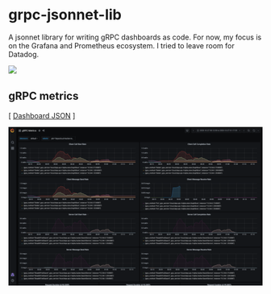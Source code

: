 # grpc-jsonnet-lib

A jsonnet library for writing gRPC dashboards as code.
For now, my focus is on the Grafana and Prometheus ecosystem.
I tried to leave room for Datadog.

![](https://www.google-analytics.com/collect?v=1&tid=UA-172921913-1&cid=555&t=pageview&ec=repo&ea=open&dp=%2Fgrpc-jsonnet-lib&dt=%2Fgrpc-jsonnet-lib)

## gRPC metrics

[ [Dashboard JSON](grpc-metrics/grpc-metrics.json) ]

![dashboard screenshot](grpc-metrics/grpc-metrics.png)
